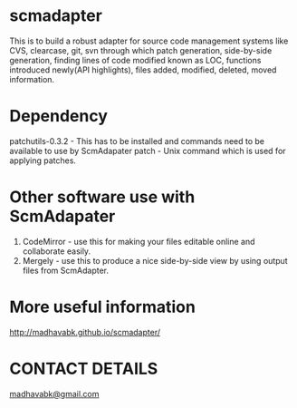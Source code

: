 scmadapter
==========

This is to build a robust adapter for source code management systems like CVS, clearcase, git, svn through which patch generation, side-by-side generation, finding lines of code modified known as LOC, functions introduced newly(API highlights), files added, modified, deleted, moved information.

Dependency
===========
patchutils-0.3.2 - This has to be installed and commands need to be available to use by ScmAdapater
patch - Unix command which is used for applying patches.

Other software use with ScmAdapater
===================================
1. CodeMirror - use this for making your files editable online and collaborate easily.
2. Mergely - use this to produce a nice side-by-side view by using output files from ScmAdapter.

More useful information
=======================
http://madhavabk.github.io/scmadapter/

CONTACT DETAILS
=================
madhavabk@gmail.com



